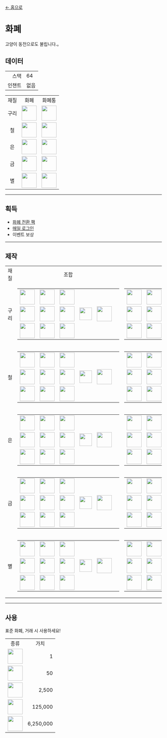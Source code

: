 [← 홈으로](../)
# 화폐
고양이 동전으로도 불립니다.。

## 데이터
<table>
    <tr><td align="end">스택</td><td>64</td></tr>
    <tr><td align="end">인챈트</td><td>없음</td></tr>
</table>
<table>
    <tr><td align="center">재질</td><td align="center">화폐</td><td align="center">화폐통</td></tr>
    <tr><td align="center">구리</td><td><img src="https://i.imgur.com/UA6ZVdH.png" height="48"/></td><td><img src="https://i.imgur.com/iWJJWkm.png" height="48"/></td></tr>
    <tr><td align="center">철</td><td><img src="https://i.imgur.com/Rl6yWlF.png" height="48"/></td><td><img src="https://i.imgur.com/b9U3njt.png" height="48"/></td></tr>
    <tr><td align="center">은</td><td><img src="https://i.imgur.com/GGSuwRm.png" height="48"/></td><td><img src="https://i.imgur.com/qyGQo5A.png" height="48"/></td></tr>
    <tr><td align="center">금</td><td><img src="https://i.imgur.com/65U3Pl9.png" height="48"/></td><td><img src="https://i.imgur.com/MCnWIkp.png" height="48"/></td></tr>
    <tr><td align="center">별</td><td><img src="https://i.imgur.com/k9kSZd8.png" height="48"/></td><td><img src="https://i.imgur.com/3I4mWbh.png" height="48"/></td></tr>
</table>

---

## 획득
- [화폐 전환 팩](currency_converter.md)
- [매일 로그인](../feature/daily_signin.md)
- 이벤트 보상

---

## 제작
<table>
    <tr>
        <td align="center">재질</td>
        <td align="center">조합</td>
        <td align="center">분해</td>
    </tr>
    <tr>
        <td align="center">구리</td>
        <td>
            <table>
                <tr><td><img src="https://i.imgur.com/UA6ZVdH.png" width="48"/></td><td><img src="https://i.imgur.com/UA6ZVdH.png" width="48"/></td><td><img src="https://i.imgur.com/UA6ZVdH.png" width="48"/></td><td colspan="3"></td></tr>
                <tr><td><img src="https://i.imgur.com/UA6ZVdH.png" width="48"/></td><td><img src="https://i.imgur.com/UA6ZVdH.png" width="48"/></td><td><img src="https://i.imgur.com/UA6ZVdH.png" width="48"/></td><td width="70" align="center"><img src="https://i.imgur.com/VE0KqIE.png" width="40"/></td><td><img src="https://i.imgur.com/iWJJWkm.png" width="48"/></td><td width="70"></td></tr>
                <tr><td><img src="https://i.imgur.com/UA6ZVdH.png" width="48"/></td><td><img src="https://i.imgur.com/UA6ZVdH.png" width="48"/></td><td><img src="https://i.imgur.com/UA6ZVdH.png" width="48"/></td><td colspan="3"></td></tr>
            </table>
        </td>
        <td>
            <table>
                <tr><td><img src="https://i.imgur.com/wl43BjZ.png" width="48"/></td><td><img src="https://i.imgur.com/wl43BjZ.png" width="48"/></td><td><img src="https://i.imgur.com/wl43BjZ.png" width="48"/></td><td colspan="3"></td></tr>
                <tr><td><img src="https://i.imgur.com/wl43BjZ.png" width="48"/></td><td><img src="https://i.imgur.com/iWJJWkm.png" width="48"/></td><td><img src="https://i.imgur.com/wl43BjZ.png" width="48"/></td><td width="70" align="center"><img src="https://i.imgur.com/VE0KqIE.png" width="40"/></td><td><img src="https://i.imgur.com/UA6ZVdH.png" width="48"/></td><td width="70">x 9</td></tr>
                <tr><td><img src="https://i.imgur.com/wl43BjZ.png" width="48"/></td><td><img src="https://i.imgur.com/wl43BjZ.png" width="48"/></td><td><img src="https://i.imgur.com/wl43BjZ.png" width="48"/></td><td colspan="3"></td></tr>
            </table>
        </td>
    </tr>
    <tr>
        <td align="center">철</td>
        <td>
            <table>
                <tr><td><img src="https://i.imgur.com/Rl6yWlF.png" width="48"/></td><td><img src="https://i.imgur.com/Rl6yWlF.png" width="48"/></td><td><img src="https://i.imgur.com/Rl6yWlF.png" width="48"/></td><td colspan="3"></td></tr>
                <tr><td><img src="https://i.imgur.com/Rl6yWlF.png" width="48"/></td><td><img src="https://i.imgur.com/Rl6yWlF.png" width="48"/></td><td><img src="https://i.imgur.com/Rl6yWlF.png" width="48"/></td><td width="70" align="center"><img src="https://i.imgur.com/VE0KqIE.png" width="40"/></td><td><img src="https://i.imgur.com/b9U3njt.png" width="48"/></td><td width="70"></td></tr>
                <tr><td><img src="https://i.imgur.com/Rl6yWlF.png" width="48"/></td><td><img src="https://i.imgur.com/Rl6yWlF.png" width="48"/></td><td><img src="https://i.imgur.com/Rl6yWlF.png" width="48"/></td><td colspan="3"></td></tr>
            </table>
        </td>
        <td>
            <table>
                <tr><td><img src="https://i.imgur.com/wl43BjZ.png" width="48"/></td><td><img src="https://i.imgur.com/wl43BjZ.png" width="48"/></td><td><img src="https://i.imgur.com/wl43BjZ.png" width="48"/></td><td colspan="3"></td></tr>
                <tr><td><img src="https://i.imgur.com/wl43BjZ.png" width="48"/></td><td><img src="https://i.imgur.com/b9U3njt.png" width="48"/></td><td><img src="https://i.imgur.com/wl43BjZ.png" width="48"/></td><td width="70" align="center"><img src="https://i.imgur.com/VE0KqIE.png" width="40"/></td><td><img src="https://i.imgur.com/Rl6yWlF.png" width="48"/></td><td width="70">x 9</td></tr>
                <tr><td><img src="https://i.imgur.com/wl43BjZ.png" width="48"/></td><td><img src="https://i.imgur.com/wl43BjZ.png" width="48"/></td><td><img src="https://i.imgur.com/wl43BjZ.png" width="48"/></td><td colspan="3"></td></tr>
            </table>
        </td>
    </tr>
    <tr>
        <td align="center">은</td>
        <td>
            <table>
                <tr><td><img src="https://i.imgur.com/GGSuwRm.png" width="48"/></td><td><img src="https://i.imgur.com/GGSuwRm.png" width="48"/></td><td><img src="https://i.imgur.com/GGSuwRm.png" width="48"/></td><td colspan="3"></td></tr>
                <tr><td><img src="https://i.imgur.com/GGSuwRm.png" width="48"/></td><td><img src="https://i.imgur.com/GGSuwRm.png" width="48"/></td><td><img src="https://i.imgur.com/GGSuwRm.png" width="48"/></td><td width="70" align="center"><img src="https://i.imgur.com/VE0KqIE.png" width="40"/></td><td><img src="https://i.imgur.com/qyGQo5A.png" width="48"/></td><td width="70"></td></tr>
                <tr><td><img src="https://i.imgur.com/GGSuwRm.png" width="48"/></td><td><img src="https://i.imgur.com/GGSuwRm.png" width="48"/></td><td><img src="https://i.imgur.com/GGSuwRm.png" width="48"/></td><td colspan="3"></td></tr>
            </table>
        </td>
        <td>
            <table>
                <tr><td><img src="https://i.imgur.com/wl43BjZ.png" width="48"/></td><td><img src="https://i.imgur.com/wl43BjZ.png" width="48"/></td><td><img src="https://i.imgur.com/wl43BjZ.png" width="48"/></td><td colspan="3"></td></tr>
                <tr><td><img src="https://i.imgur.com/wl43BjZ.png" width="48"/></td><td><img src="https://i.imgur.com/qyGQo5A.png" width="48"/></td><td><img src="https://i.imgur.com/wl43BjZ.png" width="48"/></td><td width="70" align="center"><img src="https://i.imgur.com/VE0KqIE.png" width="40"/></td><td><img src="https://i.imgur.com/GGSuwRm.png" width="48"/></td><td width="70">x 9</td></tr>
                <tr><td><img src="https://i.imgur.com/wl43BjZ.png" width="48"/></td><td><img src="https://i.imgur.com/wl43BjZ.png" width="48"/></td><td><img src="https://i.imgur.com/wl43BjZ.png" width="48"/></td><td colspan="3"></td></tr>
            </table>
        </td>
    </tr>
    <tr>
        <td align="center">금</td>
        <td>
            <table>
                <tr><td><img src="https://i.imgur.com/65U3Pl9.png" width="48"/></td><td><img src="https://i.imgur.com/65U3Pl9.png" width="48"/></td><td><img src="https://i.imgur.com/65U3Pl9.png" width="48"/></td><td colspan="3"></td></tr>
                <tr><td><img src="https://i.imgur.com/65U3Pl9.png" width="48"/></td><td><img src="https://i.imgur.com/65U3Pl9.png" width="48"/></td><td><img src="https://i.imgur.com/65U3Pl9.png" width="48"/></td><td width="70" align="center"><img src="https://i.imgur.com/VE0KqIE.png" width="40"/></td><td><img src="https://i.imgur.com/MCnWIkp.png" width="48"/></td><td width="70"></td></tr>
                <tr><td><img src="https://i.imgur.com/65U3Pl9.png" width="48"/></td><td><img src="https://i.imgur.com/65U3Pl9.png" width="48"/></td><td><img src="https://i.imgur.com/65U3Pl9.png" width="48"/></td><td colspan="3"></td></tr>
            </table>
        </td>
        <td>
            <table>
                <tr><td><img src="https://i.imgur.com/wl43BjZ.png" width="48"/></td><td><img src="https://i.imgur.com/wl43BjZ.png" width="48"/></td><td><img src="https://i.imgur.com/wl43BjZ.png" width="48"/></td><td colspan="3"></td></tr>
                <tr><td><img src="https://i.imgur.com/wl43BjZ.png" width="48"/></td><td><img src="https://i.imgur.com/MCnWIkp.png" width="48"/></td><td><img src="https://i.imgur.com/wl43BjZ.png" width="48"/></td><td width="70" align="center"><img src="https://i.imgur.com/VE0KqIE.png" width="40"/></td><td><img src="https://i.imgur.com/65U3Pl9.png" width="48"/></td><td width="70">x 9</td></tr>
                <tr><td><img src="https://i.imgur.com/wl43BjZ.png" width="48"/></td><td><img src="https://i.imgur.com/wl43BjZ.png" width="48"/></td><td><img src="https://i.imgur.com/wl43BjZ.png" width="48"/></td><td colspan="3"></td></tr>
            </table>
        </td>
    </tr>
    <tr>
        <td align="center">별</td>
        <td>
            <table>
                <tr><td><img src="https://i.imgur.com/k9kSZd8.png" width="48"/></td><td><img src="https://i.imgur.com/k9kSZd8.png" width="48"/></td><td><img src="https://i.imgur.com/k9kSZd8.png" width="48"/></td><td colspan="3"></td></tr>
                <tr><td><img src="https://i.imgur.com/k9kSZd8.png" width="48"/></td><td><img src="https://i.imgur.com/k9kSZd8.png" width="48"/></td><td><img src="https://i.imgur.com/k9kSZd8.png" width="48"/></td><td width="70" align="center"><img src="https://i.imgur.com/VE0KqIE.png" width="40"/></td><td><img src="https://i.imgur.com/3I4mWbh.png" width="48"/></td><td width="70"></td></tr>
                <tr><td><img src="https://i.imgur.com/k9kSZd8.png" width="48"/></td><td><img src="https://i.imgur.com/k9kSZd8.png" width="48"/></td><td><img src="https://i.imgur.com/k9kSZd8.png" width="48"/></td><td colspan="3"></td></tr>
            </table>
        </td>
        <td>
            <table>
                <tr><td><img src="https://i.imgur.com/wl43BjZ.png" width="48"/></td><td><img src="https://i.imgur.com/wl43BjZ.png" width="48"/></td><td><img src="https://i.imgur.com/wl43BjZ.png" width="48"/></td><td colspan="3"></td></tr>
                <tr><td><img src="https://i.imgur.com/wl43BjZ.png" width="48"/></td><td><img src="https://i.imgur.com/3I4mWbh.png" width="48"/></td><td><img src="https://i.imgur.com/wl43BjZ.png" width="48"/></td><td width="70" align="center"><img src="https://i.imgur.com/VE0KqIE.png" width="40"/></td><td><img src="https://i.imgur.com/k9kSZd8.png" width="48"/></td><td width="70">x 9</td></tr>
                <tr><td><img src="https://i.imgur.com/wl43BjZ.png" width="48"/></td><td><img src="https://i.imgur.com/wl43BjZ.png" width="48"/></td><td><img src="https://i.imgur.com/wl43BjZ.png" width="48"/></td><td colspan="3"></td></tr>
            </table>
        </td>
    </tr>
</table>

---

## 사용
표준 화폐, 거래 시 사용하세요!

<table>
    <tr><td align="center">종류</td><td align="center">가치</td></tr>
    <tr><td align="center"><img src="https://i.imgur.com/UA6ZVdH.png" width="48"/></td><td align="end">1</td></tr>
    <tr><td align="center"><img src="https://i.imgur.com/Rl6yWlF.png" width="48"/></td><td align="end">50</td></tr>
    <tr><td align="center"><img src="https://i.imgur.com/GGSuwRm.png" width="48"/></td><td align="end">2,500</td></tr>
    <tr><td align="center"><img src="https://i.imgur.com/65U3Pl9.png" width="48"/></td><td align="end">125,000</td></tr>
    <tr><td align="center"><img src="https://i.imgur.com/k9kSZd8.png" width="48"/></td><td align="end">6,250,000</td></tr>
</table>
